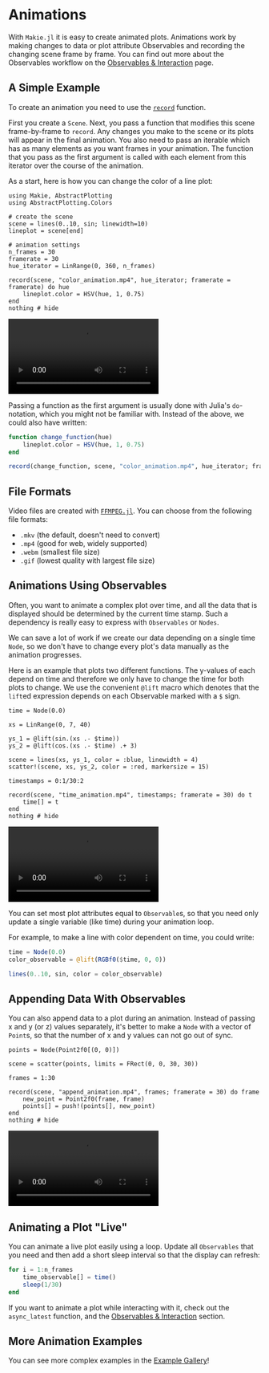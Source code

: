 # Animations

With `Makie.jl` it is easy to create animated plots.
Animations work by making changes to data or plot attribute Observables and recording the changing scene frame by frame.
You can find out more about the Observables workflow on the [Observables & Interaction](@ref) page.


## A Simple Example

To create an animation you need to use the [`record`](@ref) function.

First you create a `Scene`. Next, you pass a function that modifies this scene frame-by-frame to `record`.
Any changes you make to the scene or its plots will appear in the final animation.
You also need to pass an iterable which has as many elements as you want frames in your animation.
The function that you pass as the first argument is called with each element from this iterator
over the course of the animation.

As a start, here is how you can change the color of a line plot:

```@example 1
using Makie, AbstractPlotting
using AbstractPlotting.Colors

# create the scene
scene = lines(0..10, sin; linewidth=10)
lineplot = scene[end]

# animation settings
n_frames = 30
framerate = 30
hue_iterator = LinRange(0, 360, n_frames)

record(scene, "color_animation.mp4", hue_iterator; framerate = framerate) do hue
    lineplot.color = HSV(hue, 1, 0.75)
end
nothing # hide
```
![color animation](color_animation.mp4)

Passing a function as the first argument is usually done with Julia's `do`-notation, which you might not be familiar with.
Instead of the above, we could also have written:

```julia
function change_function(hue)
    lineplot.color = HSV(hue, 1, 0.75)
end

record(change_function, scene, "color_animation.mp4", hue_iterator; framerate = framerate)
```


## File Formats

Video files are created with [`FFMPEG.jl`](https://github.com/JuliaIO/FFMPEG.jl).
You can choose from the following file formats:

- `.mkv` (the default, doesn't need to convert)
- `.mp4` (good for web, widely supported)
- `.webm` (smallest file size)
- `.gif` (lowest quality with largest file size)


## Animations Using Observables

Often, you want to animate a complex plot over time, and all the data that is displayed should be determined by the current time stamp.
Such a dependency is really easy to express with `Observables` or `Nodes`.

We can save a lot of work if we create our data depending on a single time `Node`, so we don't have to change every plot's data manually as the animation progresses.

Here is an example that plots two different functions.
The y-values of each depend on time and therefore we only have to change the time for both plots to change.
We use the convenient `@lift` macro which denotes that the `lift`ed expression depends on each Observable marked with a `$` sign.

```@example 1
time = Node(0.0)

xs = LinRange(0, 7, 40)

ys_1 = @lift(sin.(xs .- $time))
ys_2 = @lift(cos.(xs .- $time) .+ 3)

scene = lines(xs, ys_1, color = :blue, linewidth = 4)
scatter!(scene, xs, ys_2, color = :red, markersize = 15)

timestamps = 0:1/30:2

record(scene, "time_animation.mp4", timestamps; framerate = 30) do t
    time[] = t
end
nothing # hide
```

![time animation](time_animation.mp4)

You can set most plot attributes equal to `Observable`s, so that you need only update
a single variable (like time) during your animation loop.

For example, to make a line with color dependent on time, you could write:

```julia
time = Node(0.0)
color_observable = @lift(RGBf0($time, 0, 0))

lines(0..10, sin, color = color_observable)
```

## Appending Data With Observables

You can also append data to a plot during an animation.
Instead of passing x and y (or z) values separately,
it's better to make a `Node` with a vector of `Point`s,
so that the number of x and y values can not go out of sync.

```@example 1
points = Node(Point2f0[(0, 0)])

scene = scatter(points, limits = FRect(0, 0, 30, 30))

frames = 1:30

record(scene, "append_animation.mp4", frames; framerate = 30) do frame
    new_point = Point2f0(frame, frame)
    points[] = push!(points[], new_point)
end
nothing # hide
```

![append animation](append_animation.mp4)

## Animating a Plot "Live"

You can animate a live plot easily using a loop. 
Update all `Observables` that you need and then add a short sleep interval so that the display can refresh:

```julia
for i = 1:n_frames
    time_observable[] = time()
    sleep(1/30)
end
```

If you want to animate a plot while interacting with it, check out the `async_latest` function,
and the [Observables & Interaction](@ref) section.


## More Animation Examples

You can see more complex examples in the [Example Gallery](http://juliaplots.org/MakieReferenceImages/gallery/index.html)!
